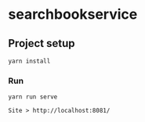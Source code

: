 # searchbookservice

## Project setup
```
yarn install
```

### Run
```
yarn run serve 

Site > http://localhost:8081/
```
